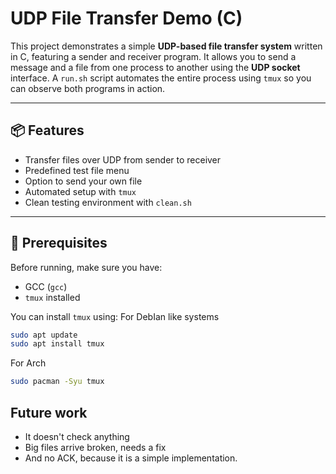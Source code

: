 # UDP File Transfer Demo (C)

This project demonstrates a simple **UDP-based file transfer system** written in C, featuring a sender and receiver program. It allows you to send a message and a file from one process to another using the **UDP socket** interface. A `run.sh` script automates the entire process using `tmux` so you can observe both programs in action.

---

## 📦 Features

- Transfer files over UDP from sender to receiver
- Predefined test file menu
- Option to send your own file
- Automated setup with `tmux`
- Clean testing environment with `clean.sh`

---

## 🧰 Prerequisites

Before running, make sure you have:

- GCC (`gcc`)
- `tmux` installed

You can install `tmux` using:
For DebIan like systems
```bash
sudo apt update
sudo apt install tmux
```

For Arch
```bash
sudo pacman -Syu tmux
```
## Future work
- It doesn't check anything
- Big files arrive broken, needs a fix
- And no ACK, because it is a simple implementation.

